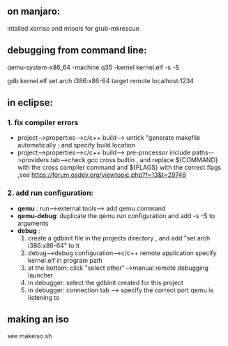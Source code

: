 
## on manjaro: ##
intalled  xorriso and mtools for grub-mkrescue

## debugging from command line: ##
qemu-system-x86_64 -machine q35 -kernel kernel.elf -s -S

gdb kernel.elf
set arch i386:x86-64
target remote localhost:1234 

## in eclipse: ##

### 1.  fix compiler errors ###
* project-->properties-->c/c++ build--> untick "generate makefile automatically ; and specify build location
* project-->properties-->c/c++ build--> pre-processor include paths-->providers tab-->check gcc cross builtin , and replace ${COMMAND} with the cross compiler command and ${FLAGS} with the correct flags ,see https://forum.osdev.org/viewtopic.php?f=13&t=29746

### 2.  add run configuration: ###
*  **qemu** : run-->external tools--> add qemu command
*  **qemu-debug**: duplicate the qemu run configuration and add -s -S to arguments
*  **debug** : 
	1. create a gdbinit file in the projects directory , and add "set arch i386:x86-64" to it
	2. debug-->debug configuration-->c/c++ remote application specify kernel.elf in program path
	3. at the bottom: click "select other"-->manual remote debugging launcher
	4. in debugger: select the gdbinit created for this project
	5. in debugger: connection tab --> specify the correct port qemu is listening to

## making an iso ##
see makeiso.sh
